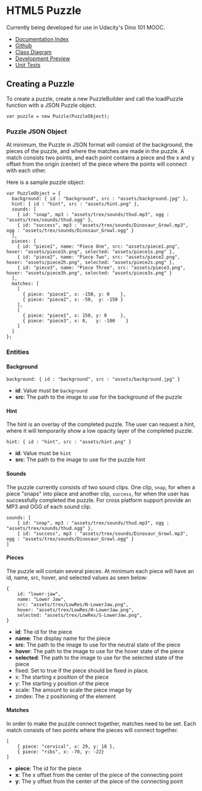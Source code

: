 # HTML5 Puzzle

Currently being developed for use in Udacity's Dino 101 MOOC.

   - [Documentation Index](http://lane.github.io/Puzzle/docs)
   - [Github](http://www.github.com/lane/Puzzle)
   - [Class Diagram](https://github.com/Lane/Puzzle/blob/master/docs/img/ClassDiagram.png)
   - [Development Preview](http://www.ualberta.ca/~lolson/puzzle/#tyrannosaurus)
   - [Unit Tests](http://lane.github.io/Puzzle/test.html)
   
## Creating a Puzzle

To create a puzzle, create a new PuzzleBuilder and call the loadPuzzle function with a JSON Puzzle object.

    var puzzle = new Puzzle(PuzzleObject);

### Puzzle JSON Object

At minimum, the Puzzle in JSON format will consist of the background, the pieces of the puzzle, and where the matches are made in the puzzle.  A match consists two points, and each point contains a piece and the x and y offset from the origin (center) of the piece where the points will connect with each other.

Here is a sample puzzle object:

	var PuzzleObject = {
	  background: { id : "background", src : "assets/background.jpg" },
	  hint: { id : "hint", src : "assets/hint.png" },
	  sounds: [
	  	{ id: "snap", mp3 : "assets/trex/sounds/thud.mp3", ogg : "assets/trex/sounds/thud.ogg" },
	  	{ id: "success", mp3 : "assets/trex/sounds/Dinosaur_Growl.mp3", ogg : "assets/trex/sounds/Dinosaur_Growl.ogg" }
	  ],
	  pieces: [
	    { id: "piece1", name: "Piece One", src: "assets/piece1.png", hover: "assets/piece1h.png", selected: "assets/piece1s.png" },
	    { id: "piece2", name: "Piece Two", src: "assets/piece2.png", hover: "assets/piece2h.png", selected: "assets/piece2s.png" },
	    { id: "piece3", name: "Piece Three", src: "assets/piece3.png", hover: "assets/piece3h.png", selected: "assets/piece3s.png" }
	  ],
	  matches: [
	    [ 
	      { piece: "piece1", x: -150, y: 0    }, 	
	      { piece: "piece2", x: -50,  y: -150 } 
	    ],
	    [ 
	      { piece: "piece1", x: 150, y: 0	  }, 	
	      { piece: "piece3", x: 0,   y: -100	} 
	    ]
	  ]
	};
    
### Entities

#### Background

	background: { id : "background", src : "assets/background.jpg" }

  - **id**: Value must be `background`
  - **src**: The path to the image to use for the background of the puzzle 

#### Hint

The hint is an overlay of the completed puzzle.  The user can request a hint, where it will temporarily show a low opacity layer of the completed puzzle.

	hint: { id : "hint", src : "assets/hint.png" }

  - **id**: Value must be `hint`
  - **src**: The path to the image to use for the puzzle hint
	
#### Sounds

The puzzle currently consists of two sound clips. One clip, `snap`, for when a piece "snaps" into place and another clip, `success`, for when the user has successfully completed the puzzle.  For cross platform support provide an MP3 and OGG of each sound clip.

	sounds: [
		{ id: "snap", mp3 : "assets/trex/sounds/thud.mp3", ogg : "assets/trex/sounds/thud.ogg" },
		{ id: "success", mp3 : "assets/trex/sounds/Dinosaur_Growl.mp3", ogg : "assets/trex/sounds/Dinosaur_Growl.ogg" }
	]
	
#### Pieces

The puzzle will contain several pieces. At minimum each piece will have an id, name, src, hover, and selected values as seen below:

	{ 
		id: "lower-jaw", 
		name: "Lower Jaw", 
		src: "assets/trex/LowRes/N-LowerJaw.png", 
		hover: "assets/trex/LowRes/H-LowerJaw.png", 
		selected: "assets/trex/LowRes/S-LowerJaw.png", 
	}
        					
  - **id**: The id for the piece
  - **name**: The display name for the piece
  - **src**: The path to the image to use for the neutral state of the piece
  - **hover**: The path to the image to use for the hover state of the piece
  - **selected**: The path to the image to use for the selected state of the piece
  - fixed: Set to true if the piece should be fixed in place.
  - x: The starting x position of the piece
  - y: The starting y position of the piece
  - scale: The amount to scale the piece image by
  - zindex: The z positioning of the element
	
#### Matches

In order to make the puzzle connect together, matches need to be set.  Each match consists of two points where the pieces will connect together.

	[ 
		{ piece: "cervical", x: 29, y: 18 }, 	
		{ piece: "ribs", x: -70, y: -22} 
	]
		        					
  - **piece**: The id for the piece
  - **x**: The x offset from the center of the piece of the connecting point
  - **y**: The y offset from the center of the piece of the connecting point
    
